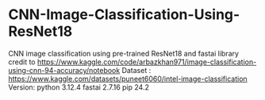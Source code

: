 # CNN-Image-Classification-Using-ResNet18
CNN image classification using pre-trained ResNet18 and fastai library
credit to https://www.kaggle.com/code/arbazkhan971/image-classification-using-cnn-94-accuracy/notebook
Dataset : https://www.kaggle.com/datasets/puneet6060/intel-image-classification
Version:
python 3.12.4
fastai 2.7.16
pip 24.2
